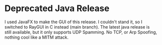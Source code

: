 # Deprecated Java Release
I used JavaFX to make the GUI of this release. I couldn't stand it, so I switched to RayGUI in C instead (main branch).
The latest java release is still available, but it only supports UDP Spamming. No TCP, or Arp Spoofing, nothing cool like a MITM attack.
